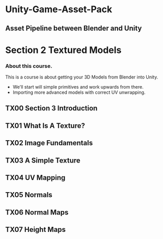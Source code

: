 # Unity-Game-Asset-Pack
## Asset Pipeline between Blender and Unity
# Section 2 Textured Models

### About this course.
This is a course is about getting your 3D Models from Blender into Unity.
- We'll start will simple primitives and work upwards from there.
- Importing more advanced models with correct UV unwrapping.

## TX00 Section 3 Introduction
## TX01 What Is A Texture?
## TX02 Image Fundamentals
## TX03 A Simple Texture
## TX04 UV Mapping
## TX05 Normals
## TX06 Normal Maps
## TX07 Height Maps
